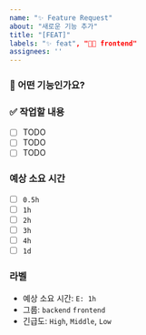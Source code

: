 ```yaml
---
name: "✨ Feature Request"
about: "새로운 기능 추가"
title: "[FEAT]"
labels: "✨ feat", "🧑‍💻 frontend"
assignees: ''
---
```


### 📝 어떤 기능인가요?
<!-- 추가하려는 기능에 대해 설명해 주세요. -->

### ✅ 작업할 내용
<!-- 할 일을 체크박스 형태로 작성해주세요. -->
- [ ] TODO
- [ ] TODO
- [ ] TODO

### 예상 소요 시간
- [ ] `0.5h`
- [ ] `1h`
- [ ] `2h`
- [ ] `3h`
- [ ] `4h`
- [ ] `1d`

### 라벨
- 예상 소요 시간: `E: 1h`
- 그룹: `backend` `frontend`
- 긴급도: `High`, `Middle`, `Low`
